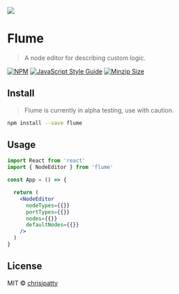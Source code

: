![](https://raw.githubusercontent.com/chrisjpatty/flume/master/logo.png?token=ADRZXI4TFKM3FXBEBQHQURK6QIJ6Q)

# Flume

> A node editor for describing custom logic.

[![NPM](https://img.shields.io/npm/v/flume.svg)](https://www.npmjs.com/package/flume) [![JavaScript Style Guide](https://img.shields.io/badge/code_style-standard-brightgreen.svg)](https://standardjs.com) [![Minzip Size](https://badgen.net/bundlephobia/minzip/flume)](https://bundlephobia.com/result?p=flume)

## Install

> Flume is currently in alpha testing, use with caution.

```bash
npm install --save flume
```

## Usage

```jsx
import React from 'react'
import { NodeEditor } from 'flume'

const App = () => {

  return (
    <NodeEditor
      nodeTypes={{}}
      portTypes={{}}
      nodes={{}}
      defaultNodes={{}}
    />
  )
}
```

## License

MIT © [chrisjpatty](https://github.com/chrisjpatty)
